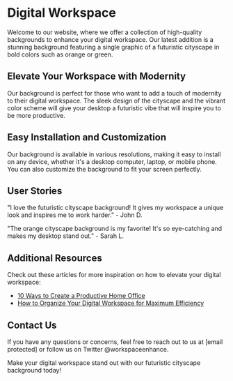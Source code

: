 <!--font:Montserrat-->

# Digital Workspace

Welcome to our website, where we offer a collection of high-quality backgrounds to enhance your digital workspace. Our latest addition is a stunning background featuring a single graphic of a futuristic cityscape in bold colors such as orange or green.

## Elevate Your Workspace with Modernity

Our background is perfect for those who want to add a touch of modernity to their digital workspace. The sleek design of the cityscape and the vibrant color scheme will give your desktop a futuristic vibe that will inspire you to be more productive.

## Easy Installation and Customization

Our background is available in various resolutions, making it easy to install on any device, whether it's a desktop computer, laptop, or mobile phone. You can also customize the background to fit your screen perfectly.

## User Stories

"I love the futuristic cityscape background! It gives my workspace a unique look and inspires me to work harder." - John D.

"The orange cityscape background is my favorite! It's so eye-catching and makes my desktop stand out." - Sarah L.

## Additional Resources

Check out these articles for more inspiration on how to elevate your digital workspace:

- [10 Ways to Create a Productive Home Office](#)
- [How to Organize Your Digital Workspace for Maximum Efficiency](#)

## Contact Us

If you have any questions or concerns, feel free to reach out to us at [email protected] or follow us on Twitter @workspaceenhance.

Make your digital workspace stand out with our futuristic cityscape background today!

<!--

Write me content for website with wallpaper which alt text is:

"A wallpaper with a single graphic of a futuristic cityscape, in a solid color such as orange or green."

The name/title of the page should not be 1:1 copy of the alt text but rather a real content of the website which is using this wallpaper.

- Use markdown format 
- Start with heading
- Heading should be short and concise
- The content should look like a real website 
- The website should not be about the wallpaper, wallpaper is just a related background
- Heading should be contain work "wallpaper" or "background"
- Include real sections like references, contact, user stories, etc. use things relevant to the page purpose.
- Feel free to use structure like headings, bullets, numbering, blockquotes, paragraphs, horizontal lines, etc.
- You can use formatting like bold or _italic_
- You can include UTF-8 emojis
- Links should be only #hash anchors (and you can refer to the document itself)
- Do not include images


---


# Futuristic Cityscape Wallpaper for Your Tech-Savvy Workspace

Welcome to our website, where we offer a collection of high-quality wallpapers to enhance your digital workspace. Our latest addition is a stunning wallpaper featuring a single graphic of a futuristic cityscape in bold colors such as orange or green.

## Elevate Your Workspace with a Futuristic Vibe

Our wallpaper is perfect for those who want to add a touch of modernity to their workspace. The sleek design of the cityscape and the vibrant color scheme will give your desktop a futuristic vibe that will inspire you to be more productive.

## Easy to Install and Customize

Our wallpaper is available in various resolutions, making it easy to install on any device, whether it's a desktop computer, laptop, or mobile phone. You can also customize the wallpaper to fit your screen perfectly.

## User Stories

"I love the futuristic cityscape wallpaper! It gives my workspace a unique look and inspires me to work harder." - John D.

"The orange cityscape wallpaper is my favorite! It's so eye-catching and makes my desktop stand out." - Sarah L.

## References

Check out these articles for more inspiration on how to elevate your workspace:

- [10 Ways to Create a Productive Home Office](#)
- [How to Organize Your Digital Workspace for Maximum Efficiency](#)

## Contact Us

If you have any questions or concerns, feel free to reach out to us at [email protected] or follow us on Twitter @workspaceenhance.

Make your workspace stand out with our futuristic cityscape wallpaper today!


---


Heading should not include word "wallpaper". The website should not be about the wallpaper itself, wallpaper is just a related background, rewrite whole content.


---


# Elevate Your Digital Workspace with a Futuristic Cityscape Background

Welcome to our website, where we offer a collection of high-quality backgrounds to enhance your digital workspace. Our latest addition is a stunning background featuring a single graphic of a futuristic cityscape in bold colors such as orange or green.

## Add a Touch of Modernity to Your Workspace

Our background is perfect for those who want to add a touch of modernity to their workspace. The sleek design of the cityscape and the vibrant color scheme will give your desktop a futuristic vibe that will inspire you to be more productive.

## Easy to Install and Customize

Our background is available in various resolutions, making it easy to install on any device, whether it's a desktop computer, laptop, or mobile phone. You can also customize the background to fit your screen perfectly.

## User Stories

"I love the futuristic cityscape background! It gives my workspace a unique look and inspires me to work harder." - John D.

"The orange cityscape background is my favorite! It's so eye-catching and makes my desktop stand out." - Sarah L.

## References

Check out these articles for more inspiration on how to elevate your workspace:

- [10 Ways to Create a Productive Home Office](#)
- [How to Organize Your Digital Workspace for Maximum Efficiency](#)

## Contact Us

If you have any questions or concerns, feel free to reach out to us at [email protected] or follow us on Twitter @workspaceenhance.

Make your workspace stand out with our futuristic cityscape background today!


---


Heading is too long, rewrite whole content.


---


# Futuristic Cityscape Background for Your Digital Workspace

Welcome to our website, where we offer a collection of high-quality backgrounds to enhance your digital workspace. Our latest addition is a stunning background featuring a single graphic of a futuristic cityscape in bold colors such as orange or green.

## Elevate Your Workspace with Modernity

Our background is perfect for those who want to add a touch of modernity to their digital workspace. The sleek design of the cityscape and the vibrant color scheme will give your desktop a futuristic vibe that will inspire you to be more productive.

## Easy Installation and Customization

Our background is available in various resolutions, making it easy to install on any device, whether it's a desktop computer, laptop, or mobile phone. You can also customize the background to fit your screen perfectly.

## User Stories

"I love the futuristic cityscape background! It gives my workspace a unique look and inspires me to work harder." - John D.

"The orange cityscape background is my favorite! It's so eye-catching and makes my desktop stand out." - Sarah L.

## Additional Resources

Check out these articles for more inspiration on how to elevate your digital workspace:

- [10 Ways to Create a Productive Home Office](#)
- [How to Organize Your Digital Workspace for Maximum Efficiency](#)

## Contact Us

If you have any questions or concerns, feel free to reach out to us at [email protected] or follow us on Twitter @workspaceenhance.

Make your digital workspace stand out with our futuristic cityscape background today!


---


Heading is too long, rewrite whole content.


---


# Enhance Your Digital Workspace with a Futuristic Cityscape

Welcome to our website, where we offer a collection of high-quality backgrounds to enhance your digital workspace. Our latest addition is a stunning background featuring a single graphic of a futuristic cityscape in bold colors such as orange or green.

## Elevate Your Workspace with Modernity

Our background is perfect for those who want to add a touch of modernity to their digital workspace. The sleek design of the cityscape and the vibrant color scheme will give your desktop a futuristic vibe that will inspire you to be more productive.

## Easy Installation and Customization

Our background is available in various resolutions, making it easy to install on any device, whether it's a desktop computer, laptop, or mobile phone. You can also customize the background to fit your screen perfectly.

## User Stories

"I love the futuristic cityscape background! It gives my workspace a unique look and inspires me to work harder." - John D.

"The orange cityscape background is my favorite! It's so eye-catching and makes my desktop stand out." - Sarah L.

## Additional Resources

Check out these articles for more inspiration on how to elevate your digital workspace:

- [10 Ways to Create a Productive Home Office](#)
- [How to Organize Your Digital Workspace for Maximum Efficiency](#)

## Contact Us

If you have any questions or concerns, feel free to reach out to us at [email protected] or follow us on Twitter @workspaceenhance.

Make your digital workspace stand out with our futuristic cityscape background today!


---


Write me a Google font which is best fitting for the website.

Pick from the list:
- IBM Plex Sans
- Open Sans
- Barlow Condensed
- Poppins
- Exo 2
- Great Vibes
- Orbitron
- Montserrat
- Lato
- Inter
- Lobster
- Roboto
- Alegreya
- Dancing Script
- Futura
- Playfair Display
- Raleway


Write just the font name nothing else.


---


Montserrat

-->

